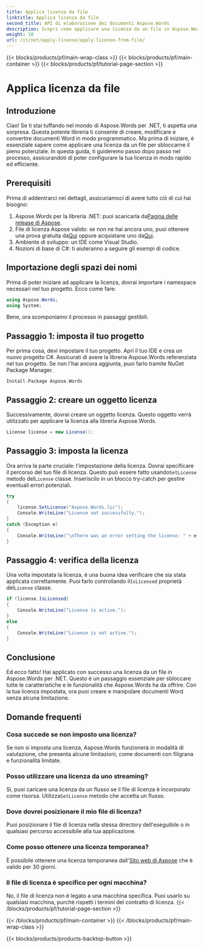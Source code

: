 ```yaml
---
title: Applica licenza da file
linktitle: Applica licenza da file
second_title: API di elaborazione dei documenti Aspose.Words
description: Scopri come applicare una licenza da un file in Aspose.Words per .NET con la nostra guida dettagliata, passo dopo passo. Sblocca il pieno potenziale della tua libreria senza sforzo.
weight: 10
url: /it/net/apply-license/apply-license-from-file/
---
```


{{< blocks/products/pf/main-wrap-class >}}
{{< blocks/products/pf/main-container >}}
{{< blocks/products/pf/tutorial-page-section >}}

# Applica licenza da file

## Introduzione

Ciao! Se ti stai tuffando nel mondo di Aspose.Words per .NET, ti aspetta una sorpresa. Questa potente libreria ti consente di creare, modificare e convertire documenti Word in modo programmatico. Ma prima di iniziare, è essenziale sapere come applicare una licenza da un file per sbloccarne il pieno potenziale. In questa guida, ti guideremo passo dopo passo nel processo, assicurandoti di poter configurare la tua licenza in modo rapido ed efficiente.

## Prerequisiti

Prima di addentrarci nei dettagli, assicuriamoci di avere tutto ciò di cui hai bisogno:

1.  Aspose.Words per la libreria .NET: puoi scaricarla da[Pagina delle release di Aspose](https://releases.aspose.com/words/net/).
2.  File di licenza Aspose valido: se non ne hai ancora uno, puoi ottenere una prova gratuita da[Qui](https://releases.aspose.com/) oppure acquistane uno da[Qui](https://purchase.aspose.com/buy).
3. Ambiente di sviluppo: un IDE come Visual Studio.
4. Nozioni di base di C#: ti aiuteranno a seguire gli esempi di codice.

## Importazione degli spazi dei nomi

Prima di poter iniziare ad applicare la licenza, dovrai importare i namespace necessari nel tuo progetto. Ecco come fare:

```csharp
using Aspose.Words;
using System;
```

Bene, ora scomponiamo il processo in passaggi gestibili.

## Passaggio 1: imposta il tuo progetto

Per prima cosa, devi impostare il tuo progetto. Apri il tuo IDE e crea un nuovo progetto C#. Assicurati di avere la libreria Aspose.Words referenziata nel tuo progetto. Se non l'hai ancora aggiunta, puoi farlo tramite NuGet Package Manager.

```shell
Install-Package Aspose.Words
```

## Passaggio 2: creare un oggetto licenza

Successivamente, dovrai creare un oggetto licenza. Questo oggetto verrà utilizzato per applicare la licenza alla libreria Aspose.Words.

```csharp
License license = new License();
```

## Passaggio 3: imposta la licenza

 Ora arriva la parte cruciale: l'impostazione della licenza. Dovrai specificare il percorso del tuo file di licenza. Questo può essere fatto usando`SetLicense` metodo del`License` classe. Inseriscilo in un blocco try-catch per gestire eventuali errori potenziali.

```csharp
try
{
    license.SetLicense("Aspose.Words.lic");
    Console.WriteLine("License set successfully.");
}
catch (Exception e)
{
    Console.WriteLine("\nThere was an error setting the license: " + e.Message);
}
```

## Passaggio 4: verifica della licenza

Una volta impostata la licenza, è una buona idea verificare che sia stata applicata correttamente. Puoi farlo controllando il`IsLicensed` proprietà del`License` classe.

```csharp
if (license.IsLicensed)
{
    Console.WriteLine("License is active.");
}
else
{
    Console.WriteLine("License is not active.");
}
```

## Conclusione

Ed ecco fatto! Hai applicato con successo una licenza da un file in Aspose.Words per .NET. Questo è un passaggio essenziale per sbloccare tutte le caratteristiche e le funzionalità che Aspose.Words ha da offrire. Con la tua licenza impostata, ora puoi creare e manipolare documenti Word senza alcuna limitazione.

## Domande frequenti

### Cosa succede se non imposto una licenza?  
Se non si imposta una licenza, Aspose.Words funzionerà in modalità di valutazione, che presenta alcune limitazioni, come documenti con filigrana e funzionalità limitate.

### Posso utilizzare una licenza da uno streaming?  
 Sì, puoi caricare una licenza da un flusso se il file di licenza è incorporato come risorsa. Utilizza`SetLicense` metodo che accetta un flusso.

### Dove dovrei posizionare il mio file di licenza?  
Puoi posizionare il file di licenza nella stessa directory dell'eseguibile o in qualsiasi percorso accessibile alla tua applicazione.

### Come posso ottenere una licenza temporanea?  
 È possibile ottenere una licenza temporanea dall'[Sito web di Aspose](https://purchase.aspose.com/temporary-license/) che è valido per 30 giorni.

### Il file di licenza è specifico per ogni macchina?  
No, il file di licenza non è legato a una macchina specifica. Puoi usarlo su qualsiasi macchina, purché rispetti i termini del contratto di licenza.
{{< /blocks/products/pf/tutorial-page-section >}}

{{< /blocks/products/pf/main-container >}}
{{< /blocks/products/pf/main-wrap-class >}}

{{< blocks/products/products-backtop-button >}}
